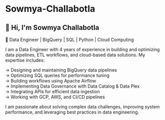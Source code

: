 # Sowmya-Challabotla
## 👋 Hi, I'm Sowmya Challabotla  
🚀 Data Engineer | BigQuery | SQL | Python | Cloud Computing  

I am a Data Engineer with 4 years of experience in building and optimizing data pipelines, ETL workflows, and cloud-based data solutions. My expertise includes:  

-> Designing and maintaining BigQuery data pipelines  
-> Optimizing SQL queries for performance tuning  
-> Building workflows using Apache Airflow  
-> Implementing Data Governance with Data Catalog & Data Plex  
-> Integrating APIs for efficient data ingestion  
-> Working with GCP, AWS, and CI/CD pipelines  

I am passionate about solving complex data challenges, improving system performance, and leveraging best practices in data engineering.  

